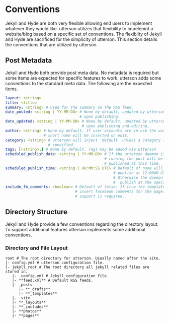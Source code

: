 # Conventions
Jekyll and Hyde are both very flexible allowing end users to implement whatever
they would like. utterson utilizes that flexibility to impelemnt a website/blog
based on a specific set of conventions. The flexibilty of Jekyll and Hyde are 
sacrificed for the simplicity of utterson. This section details the conventions
that are utilized by utterson.

## Post Metadata
Jekyll and Hyde both provide post meta data. No metadata is required but some
items are expected for specific features to work. utterson adds some
conventions to the standard meta data. The following are the expected items.

```yaml
layout: <string>
title: <title>
summary: <string> # Used for the summary on the RSS feed.
date_posted: <string | YY-MM-DD> # None by default, updated by utterson 
								 # upon publishing.
date_updated: <string | YY-MM-DD> # None by default, updated by utterson 
								  # upon publishing and editing.
author: <string> # None by default. If user accounts are in use the user's 
				 # short name will be inserted on edit.
category: <string> # utterson will inject 'default' unless a category is 
                   # specified.
tags: [<string>,] # None by default. Tags may be added via utterson
scheduled_publish_date: <string | YY-MM-DD> # If the utterson daemon is 
											# running the post will be 
											# published at this time.
scheduled_publish_time: <string | HH:MM:SS UTC> # Default of none will 
												# publish at 12:00AM UTC. 
												# Otherwise the daemon will
												#  publish at the specified time.
include_fb_comments: <boolean> # Default of false. If true the template will
							   # insert facebook comments for the page. Template
							   # support is required.
```

## Directory Structure
Jekyll and Hyde provide a few conventions regarding the directory layout. To
support additional features utterson implements some additional conventions.

### Directory and File Layout
```
root # The root directory for utterson. Usually named after the site.
|- config.yml # utterson configuration file.
|- jekyll_root # The root directory all jekyll related files are stored in.
   |- _config.yml # Jekyll configuration file.
   |- **feed.xml** # Default RSS feeds.
   |- _posts
      |- **_drafts**
      |- **_templates**
   |- _site
   |- **_layouts**
   |- **_includes**
   |- **photos**
   |- **pages**
```
